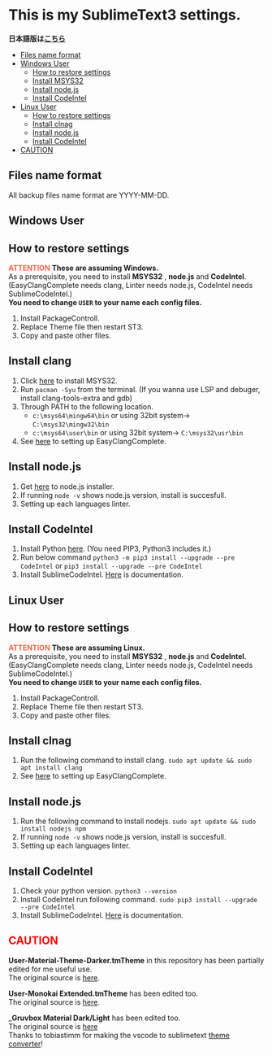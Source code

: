 # This is my SublimeText3 settings.

__日本語版は[こちら](/README.jp.md)__


- [Files name format](#user-content-files-name-format)
- [Windows User](#user-content-windows-user)
	- [How to restore settings](#user-content-how-to-restore-settings)
	- [Install MSYS32](#user-content-install-msys32)
	- [Install node.js](#user-content-install-nodejs)
	- [Install CodeIntel](#user-content-install-codeintel)
- [Linux User](#user-content-linux-user)
	- [How to restore settings](#user-content-how-to-restore-settings-1)
	- [Install clnag](#user-content-install-clnag)
	- [Install node.js](#user-content-install-nodejs-1)
	- [Install CodeIntel](#user-content-install-codeintel-1)
- [CAUTION](#user-content-caution)

<a id="user-content-files-name-format"></a>
Files name format
-------------------------
All backup files name format are YYYY-MM-DD.


<a id="user-content-windows-user"></a>
Windows User
---------------------
<a id="user-content-how-to-restore-settings"></a>
How to restore settings
-------------------------
<font color="Tomato">__ATTENTION__</font> __These are assuming Windows.__  
As a prerequisite, you need to install __MSYS32__ , __node.js__ and __CodeIntel__.  
(EasyClangComplete needs clang, Linter needs node.js, CodeIntel needs SublimeCodeIntel.)  
__You need to change `USER` to your name each config files.__

1. Install PackageControll.
2. Replace Theme file then restart ST3.
3. Copy and paste other files.

<a id="user-content-install-msys32"></a>
Install clang
-------------------------
1. Click [here](https://www.msys2.org/) to install MSYS32.
2. Run ``pacman -Syu`` from the terminal. (If you wanna use LSP and debuger, install clang-tools-extra and gdb)
3. Through PATH to the following location.
	* ``c:\msys64\mingw64\bin`` or using 32bit system-> ``C:\msys32\mingw32\bin``
	* ``c:\msys64\user\bin`` or using 32bit system-> ``C:\msys32\usr\bin``
4. See [here](https://packagecontrol.io/packages/EasyClangComplete) to setting up EasyClangComplete.

<a id="user-content-install-nodejs"></a>
Install node.js
----------------------
1. Get [here](https://nodejs.org/) to node.js installer.
2. If running ``node -v`` shows node.js version, install is succesfull.
3. Setting up each languages linter.

<a id="user-content-install-codeintel"></a>
Install CodeIntel
----------------------
1. Install Python [here](https://www.python.org/). (You need PIP3, Python3 includes it.)
2. Run below command ``python3 -m pip3 install --upgrade --pre CodeIntel`` or ``pip3 install --upgrade --pre CodeIntel``
3. Install SublimeCodeIntel. [Here](https://github.com/SublimeCodeIntel/SublimeCodeIntel) is documentation.


<a id="user-content-linux-user"></a>
Linux User
---------------
<a id="user-content-how-to-restore-settings-1"></a>
How to restore settings
--------------------------
<font color="Tomato">__ATTENTION__</font> __These are assuming Linux.__  
As a prerequisite, you need to install __MSYS32__ , __node.js__ and __CodeIntel__.  
(EasyClangComplete needs clang, Linter needs node.js, CodeIntel needs SublimeCodeIntel.)  
__You need to change `USER` to your name each config files.__

1. Install PackageControll.
2. Replace Theme file then restart ST3.
3. Copy and paste other files.

<a id="user-content-install-clnag"></a>
Install clnag
-----------------
1. Run the following command to install clang. ``sudo apt update && sudo apt install clang``
2. See [here](https://packagecontrol.io/packages/EasyClangComplete) to setting up EasyClangComplete.

<a id="user-content-install-nodejs-1"></a>
Install node.js
------------------
1. Run the following command to install nodejs. ``sudo apt update && sudo install nodejs npm``
2. If running ``node -v`` shows node.js version, install is succesfull.
3. Setting up each languages linter.

<a id="user-content-install-codeintel-1"></a>
Install CodeIntel
-------------------
1. Check your python version. ``python3 --version``
2. Install CodeIntel run following command. ``sudo pip3 install --upgrade --pre CodeIntel``
3. Install SublimeCodeIntel. [Here](https://github.com/SublimeCodeIntel/SublimeCodeIntel) is documentation.


<a id="user-content-caution"></a>
<font color="Red">CAUTION</font>
---------------------------
__User-Material-Theme-Darker.tmTheme__ in this repository has been partially edited for me useful use.  
The original source is [here](https://packagecontrol.io/packages/Material%20Theme).

__User-Monokai Extended.tmTheme__ has been edited too.  
The original source is [here](https://packagecontrol.io/packages/Monokai%20Extended).

___Gruvbox Material Dark/Light__ has been edited too.  
The original source is [here](https://github.com/sainnhe/gruvbox-material-vscode)  
Thanks to tobiastimm for making the vscode to sublimetext [theme converter](https://github.com/tobiastimm/code-theme-converter)!